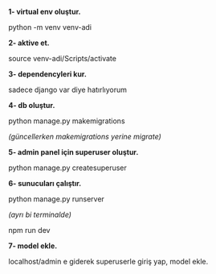 **1- virtual env oluştur.**

python -m venv venv-adi

**2- aktive et.**

source venv-adi/Scripts/activate

**3- dependencyleri kur.**

sadece django var diye hatırlıyorum

**4- db oluştur.**

python manage.py makemigrations

_(güncellerken makemigrations yerine migrate)_

**5- admin panel için superuser oluştur.**

python manage.py createsuperuser

**6- sunucuları çalıştır.**

python manage.py runserver

_(ayrı bi terminalde)_

npm run dev

**7- model ekle.**

localhost/admin e giderek superuserle giriş yap,
model ekle.
